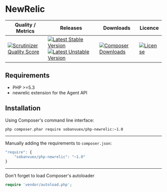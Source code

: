 NewRelic
========

| Quality / Metrics | Releases | Downloads | Licence |
| ----------------- | -------- | --------- | ------- |
[![Scrutinizer Quality Score](https://scrutinizer-ci.com/g/SobanVuex/php-newrelic/badges/quality-score.png?s=60d5ad67e11392a438abd053311d24bbf06ecf79)](https://scrutinizer-ci.com/g/SobanVuex/php-newrelic/) | [![Latest Stable Version](https://poser.pugx.org/sobanvuex/php-newrelic/version.png)](https://packagist.org/packages/sobanvuex/php-newrelic) [![Latest Unstable Version](https://poser.pugx.org/sobanvuex/php-newrelic/v/unstable.png)](https://packagist.org/packages/sobanvuex/php-newrelic) | [![Composer Downloads](https://poser.pugx.org/sobanvuex/php-newrelic/d/total.png)](https://packagist.org/packages/sobanvuex/php-newrelic) | [![License](https://poser.pugx.org/sobanvuex/php-newrelic/license.png)](https://packagist.org/packages/sobanvuex/php-newrelic)

Requirements
------------

- PHP >=5.3
- newrelic extension for the Agent API

Installation
------------

Using Composer's command line interface:

```bash
php composer.phar require sobanvuex/php-newrelic:~1.0
```

- - -

Manually adding the requirements to `composer.json`:

```js
"require": {
    "sobanvuex/php-newrelic": "~1.0"
}
```

- - -

Don't forget to load Composer's autoloader

```php
require 'vendor/autoload.php';
```
